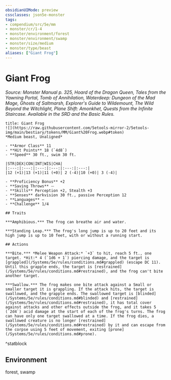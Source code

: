 ```yaml
---
obsidianUIMode: preview
cssclasses: json5e-monster
tags:
- compendium/src/5e/mm
- monster/cr/1-4
- monster/environment/forest
- monster/environment/swamp
- monster/size/medium
- monster/type/beast
aliases: ["Giant Frog"]
---
```

# Giant Frog
*Source: Monster Manual p. 325, Hoard of the Dragon Queen, Tales from the Yawning Portal, Tomb of Annihilation, Waterdeep: Dungeon of the Mad Mage, Ghosts of Saltmarsh, Explorer's Guide to Wildemount, The Wild Beyond the Witchlight, Plane Shift: Amonkhet, Quests from the Infinite Staircase. Available in the SRD and the Basic Rules.*  

```ad-statblock
title: Giant Frog
![](https://raw.githubusercontent.com/5etools-mirror-2/5etools-img/main/bestiary/tokens/MM/Giant%20Frog.webp#token)
*Medium beast, Unaligned*

- **Armor Class** 11
- **Hit Points** 18 (`4d8`)
- **Speed** 30 ft., swim 30 ft.

|STR|DEX|CON|INT|WIS|CHA|
|:---:|:---:|:---:|:---:|:---:|:---:|
|12 (+1)|13 (+1)|11 (+0)| 2 (-4)|10 (+0)| 3 (-4)|

- **Proficiency Bonus** +2
- **Saving Throws** ⏤
- **Skills** Perception +2, Stealth +3
- **Senses** darkvision 30 ft., passive Perception 12
- **Languages** —
- **Challenge** 1/4

## Traits

***Amphibious.*** The frog can breathe air and water.

***Standing Leap.*** The frog's long jump is up to 20 feet and its high jump is up to 10 feet, with or without a running start.

## Actions

***Bite.*** *Melee Weapon Attack:* `+3` to hit, reach 5 ft., one target. *Hit:* 4 (`1d6 + 1`) piercing damage, and the target is [grappled](/Systems/5e/rules/conditions.md#grappled) (escape DC 11). Until this grapple ends, the target is [restrained](/Systems/5e/rules/conditions.md#restrained), and the frog can't bite another target.

***Swallow.*** The frog makes one bite attack against a Small or smaller target it is grappling. If the attack hits, the target is swallowed, and the grapple ends. The swallowed target is [blinded](/Systems/5e/rules/conditions.md#blinded) and [restrained](/Systems/5e/rules/conditions.md#restrained), it has total cover against attacks and other effects outside the frog, and it takes 5 (`2d4`) acid damage at the start of each of the frog's turns. The frog can have only one target swallowed at a time. If the frog dies, a swallowed creature is no longer [restrained](/Systems/5e/rules/conditions.md#restrained) by it and can escape from the corpse using 5 feet of movement, exiting [prone](/Systems/5e/rules/conditions.md#prone).
```
^statblock

## Environment

forest, swamp